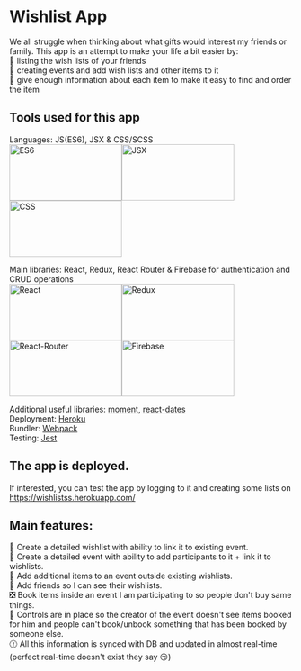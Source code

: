# Wishlist App

We all struggle when thinking about what gifts would interest my friends or family.
This app is an attempt to make your life a bit easier by:<br>
:page_with_curl: listing the wish lists of your friends <br>
:calendar: creating events and add wish lists and other items to it<br>
:convenience_store: give enough information about each item to make it easy to find and order the item

## Tools used for this app

Languages: JS(ES6), JSX & CSS/SCSS<br>
<img src="https://image.slidesharecdn.com/4-es6metbabel-150513100342-lva1-app6891/95/es6-with-babeljs-1-638.jpg?cb=1431511634" alt="ES6" width="200px" height="100px"/><img src="https://cdn-images-1.medium.com/max/1200/1*G6rj2IevhkL3hxDWdFX9cg.png" alt="JSX" width="200px" height="100px"/><img src="https://appendto.com/wp-content/uploads/2016/05/css3-420x210.jpg" alt="CSS" width="200px" height="100px"/>

Main libraries: React, Redux, React Router & Firebase for authentication and CRUD operations <br>
<img src="http://www.jsweet.org/wp-content/uploads/2016/04/react-logo-300x289.png" alt="React" width="200px" height="100px"/><img src="https://react-etc.net/files/2018-03/redux-harmful.png" alt="Redux" width="200px" height="100px"/><img src="https://cdn-images-1.medium.com/max/1200/1*TKvlTeNqtkp1s-eVB5Hrvg.png" alt="React-Router" width="200px" height="100px"/><img src="https://cdn-images-1.medium.com/max/2000/0*DigfG6xRmNAuJ2To.png" alt="Firebase" width="200px" height="100px"/>

Additional useful libraries: <a href="https://momentjs.com/">moment</a>, <a href="https://github.com/airbnb/react-dates">react-dates</a><br>
Deployment: <a href="https://www.heroku.com/">Heroku</a><br>
Bundler: <a href="https://webpack.js.org/">Webpack</a><br>
Testing: <a href="https://facebook.github.io/jest/">Jest</a>

## The app is deployed.
If interested, you can test the app by logging to it and creating some lists on https://wishlistss.herokuapp.com/ <br>

## Main features:
:page_with_curl: Create a detailed wishlist with ability to link it to existing event.<br>
:calendar: Create a detailed event with ability to add participants to it + link it to wishlists.<br>
:bookmark_tabs: Add additional items to an event outside existing wishlists.<br>
:couple: Add friends so I can see their wishlists.<br>
:negative_squared_cross_mark: Book items inside an event I am participating to so people don't buy same things.<br>
:no_entry_sign: Controls are in place so the creator of the event doesn't see items booked for him and people can't book/unbook something that has been booked by someone else. <br>
:clock130: All this information is synced with DB and updated in almost real-time (perfect real-time doesn't exist they say :smirk:)<br>
